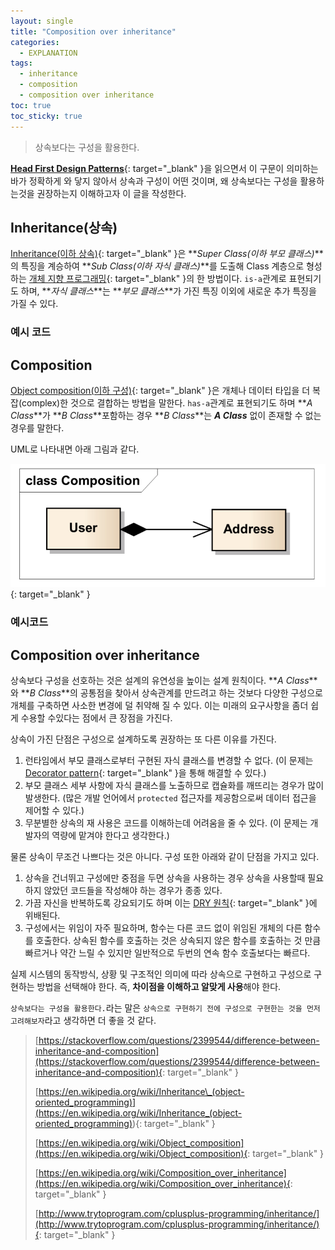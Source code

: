 ```yaml
---
layout: single
title: "Composition over inheritance"
categories:
  - EXPLANATION
tags:
  - inheritance
  - composition
  - composition over inheritance
toc: true
toc_sticky: true
---
```


> 상속보다는 구성을 활용한다.

[**Head First Design Patterns**](http://www.yes24.com/Product/Goods/1778966){: target="\_blank" }을 읽으면서 이 구문이 의미하는 바가 정확하게 와 닿지 않아서 상속과 구성이 어떤 것이며, 왜 상속보다는 구성을 활용하는것을 권장하는지 이해하고자 이 글을 작성한다.

## Inheritance(상속)

[Inheritance(이하 상속)](<https://en.wikipedia.org/wiki/Inheritance_(object-oriented_programming)>){: target="\_blank" }은 **_Super Class(이하 부모 클래스)_**의 특징을 계승하여 **_Sub Class(이하 자식 클래스)_**를 도출해 Class 계층으로 형성하는 [개체 지향 프로그래밍](https://en.wikipedia.org/wiki/Object-oriented_programming){: target="\_blank" }의 한 방법이다.
`is-a`관계로 표현되기도 하며, **_자식 클래스_**는 **_부모 클래스_**가 가진 특징 이외에 새로운 추가 특징을 가질 수 있다.

### 예시 코드

<script src="https://gist.github.com/veluxer62/05b524c5a3cd6a09cd3e85b980d86a24.js"></script>

## Composition

[Object composition(이하 구성)](https://en.wikipedia.org/wiki/Object_composition){: target="\_blank" }은 개체나 데이터 타입을 더 복잡(complex)한 것으로 결합하는 방법을 말한다. `has-a`관계로 표현되기도 하며 **_A Class_**가 **_B Class_**포함하는 경우 **_B Class_**는 **_A Class_** 없이 존재할 수 없는 경우를 말한다.

UML로 나타내면 아래 그림과 같다.

[![Composition](/assets/images/composition.png)](http://www.nextree.co.kr/content/images/2016/09/--19-Composition1.png){: target="\_blank" }

### 예시코드

<script src="https://gist.github.com/veluxer62/62e8140ac39a4531cea9631ac97f5a71.js"></script>

## Composition over inheritance

상속보다 구성을 선호하는 것은 설계의 유연성을 높이는 설계 원칙이다. **_A Class_**와 **_B Class_**의 공통점을 찾아서 상속관계를 만드려고 하는 것보다 다양한 구성으로 개체를 구축하면 사소한 변경에 덜 취약해 질 수 있다. 이는 미래의 요구사항을 좀더 쉽게 수용할 수있다는 점에서 큰 장점을 가진다.

상속이 가진 단점은 구성으로 설계하도록 권장하는 또 다른 이유를 가진다.

1. 런타임에서 부모 클래스로부터 구현된 자식 클래스를 변경할 수 없다. (이 문제는 [Decorator pattern](https://en.wikipedia.org/wiki/Decorator_pattern){: target="\_blank" }을 통해 해결할 수 있다.)
2. 부모 클래스 세부 사항에 자식 클래스를 노출하므로 캡슐화를 깨뜨리는 경우가 많이 발생한다. (많은 개발 언어에서 `protected` 접근자를 제공함으로써 데이터 접근을 제어할 수 있다.)
3. 무분별한 상속의 재 사용은 코드를 이해하는데 어려움을 줄 수 있다. (이 문제는 개발자의 역량에 맡겨야 한다고 생각한다.)

물론 상속이 무조건 나쁘다는 것은 아니다. 구성 또한 아래와 같이 단점을 가지고 있다.

1. 상속을 건너뛰고 구성에만 중점을 두면 상속을 사용하는 경우 상속을 사용할때 필요하지 않았던 코드들을 작성해야 하는 경우가 종종 있다.
2. 가끔 자신을 반복하도록 강요되기도 하며 이는 [DRY 원칙](https://en.wikipedia.org/wiki/Don%27t_repeat_yourself){: target="\_blank" }에 위배된다.
3. 구성에서는 위임이 자주 필요하며, 함수는 다른 코드 없이 위임된 개체의 다른 함수를 호출한다. 상속된 함수를 호출하는 것은 상속되지 않은 함수를 호출하는 것 만큼 빠르거나 약간 느릴 수 있지만 일반적으로 두번의 연속 함수 호출보다는 빠르다.

실제 시스템의 동작방식, 상황 및 구조적인 의미에 따라 상속으로 구현하고 구성으로 구현하는 방법을 선택해야 한다. 즉, **차이점을 이해하고 알맞게 사용**해야 한다.

`상속보다는 구성을 활용한다.`라는 말은 `상속으로 구현하기 전에 구성으로 구현한는 것을 먼저 고려해보자`라고 생각하면 더 좋을 것 같다.

> [https://stackoverflow.com/questions/2399544/difference-between-inheritance-and-composition](https://stackoverflow.com/questions/2399544/difference-between-inheritance-and-composition){: target="\_blank" }
>
> [https://en.wikipedia.org/wiki/Inheritance\_(object-oriented_programming)](<https://en.wikipedia.org/wiki/Inheritance_(object-oriented_programming)>){: target="\_blank" }
>
> [https://en.wikipedia.org/wiki/Object_composition](https://en.wikipedia.org/wiki/Object_composition){: target="\_blank" }
>
> [https://en.wikipedia.org/wiki/Composition_over_inheritance](https://en.wikipedia.org/wiki/Composition_over_inheritance){: target="\_blank" }
>
> [http://www.trytoprogram.com/cplusplus-programming/inheritance/](http://www.trytoprogram.com/cplusplus-programming/inheritance/){: target="\_blank" }
